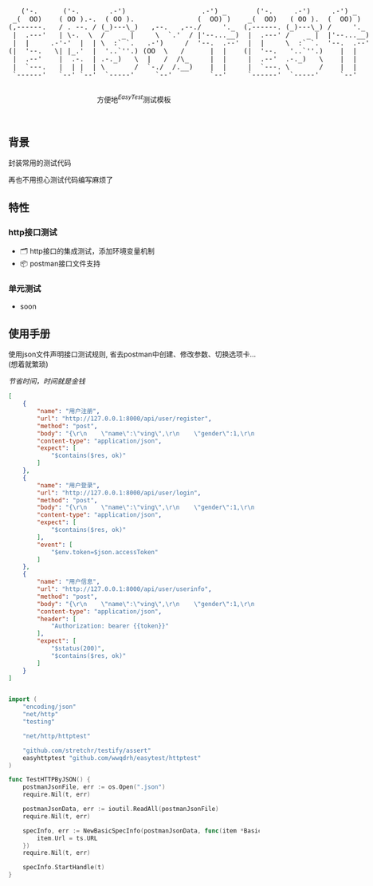 <p align='center'>
  <pre style="float:left;">
   ('-.      ('-.       .-')                  .-') _       ('-.     .-')     .-') _    
 _(  OO)    ( OO ).-.  ( OO ).               (  OO) )    _(  OO)   ( OO ).  (  OO) )   
(,------.   / . --. / (_)---\_)   ,--.   ,--./     '._  (,------. (_)---\_) /     '._  
 |  .---'   | \-.  \  /    _ |     \  `.'  / |'--...__)  |  .---' /    _ |  |'--...__) 
 |  |     .-'-'  |  | \  :` `.   .-')     /  '--.  .--'  |  |     \  :` `.  '--.  .--' 
(|  '--.   \| |_.'  |  '..`''.) (OO  \   /      |  |    (|  '--.   '..`''.)    |  |    
 |  .--'    |  .-.  | .-._)   \  |   /  /\_     |  |     |  .--'  .-._)   \    |  |    
 |  `---.   |  | |  | \       /  `-./  /.__)    |  |     |  `---. \       /    |  |    
 `------'   `--' `--'  `-----'     `--'         `--'     `------'  `-----'     `--'    
  </pre>
</p>

<p align='center'>
方便地<sup><em>EasyTest</em></sup>测试模板
<br> 
</p>

<br>

## 背景


封装常用的测试代码

再也不用担心测试代码编写麻烦了


## 特性

### http接口测试

- 🗂 http接口的集成测试，添加环境变量机制
- 📦 postman接口文件支持

### 单元测试

- soon

## 使用手册

使用json文件声明接口测试规则, 省去postman中创建、修改参数、切换选项卡...(想着就繁琐)

*节省时间，时间就是金钱*


```json
[
    {
        "name": "用户注册",
        "url": "http://127.0.0.1:8000/api/user/register",
        "method": "post",
        "body": "{\r\n    \"name\":\"ving\",\r\n    \"gender\":1,\r\n    \"mobile\": \"15212230311\",\r\n    \"password\": \"123456\"\r\n}\r\n",
        "content-type": "application/json",
        "expect": [
            "$contains($res, ok)"
        ]
    },
    {
        "name": "用户登录",
        "url": "http://127.0.0.1:8000/api/user/login",
        "method": "post",
        "body": "{\r\n    \"name\":\"ving\",\r\n    \"gender\":1,\r\n    \"mobile\": \"15212230311\",\r\n    \"password\": \"123456\"\r\n}\r\n",
        "content-type": "application/json",
        "expect": [
            "$contains($res, ok)"
        ],
        "event": [
            "$env.token=$json.accessToken"
        ]
    },
    {
        "name": "用户信息",
        "url": "http://127.0.0.1:8000/api/user/userinfo",
        "method": "post",
        "body": "{\r\n    \"name\":\"ving\",\r\n    \"gender\":1,\r\n    \"mobile\": \"15212230311\",\r\n    \"password\": \"123456\"\r\n}\r\n",
        "content-type": "application/json",
        "header": [
            "Authorization: bearer {{token}}"
        ],
        "expect": [
            "$status(200)",
            "$contains($res, ok)"
        ]
    }
]
```

```go

import (
	"encoding/json"
	"net/http"
	"testing"

	"net/http/httptest"

	"github.com/stretchr/testify/assert"
	easyhttptest "github.com/wwqdrh/easytest/httptest"
)

func TestHTTPByJSON() {
    postmanJsonFile, err := os.Open(".json")
	require.Nil(t, err)

	postmanJsonData, err := ioutil.ReadAll(postmanJsonFile)
	require.Nil(t, err)

	specInfo, err := NewBasicSpecInfo(postmanJsonData, func(item *BasicItem) {
		item.Url = ts.URL
	})
	require.Nil(t, err)

	specInfo.StartHandle(t)
}
```
